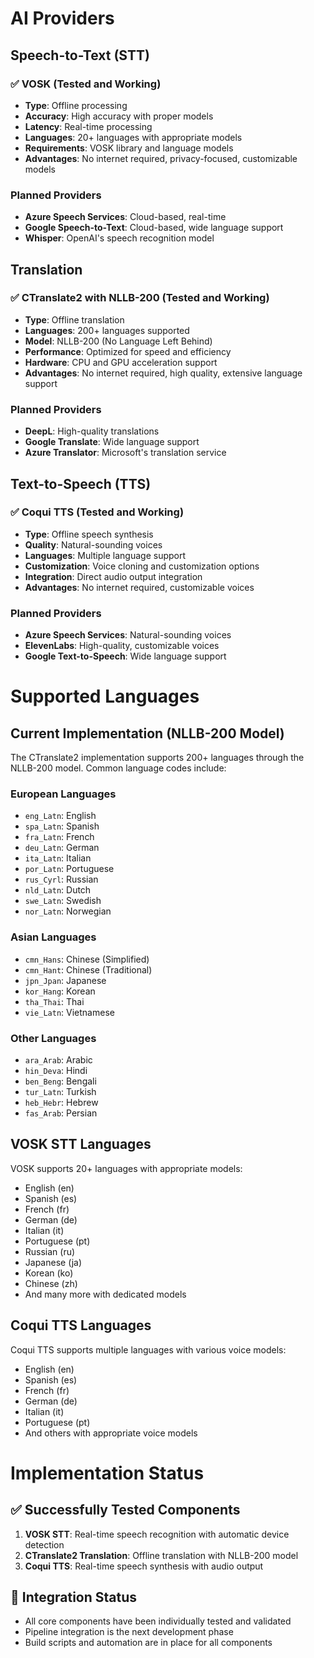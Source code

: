# AI Providers

## Speech-to-Text (STT)
### ✅ VOSK (Tested and Working)
- **Type**: Offline processing
- **Accuracy**: High accuracy with proper models
- **Latency**: Real-time processing
- **Languages**: 20+ languages with appropriate models
- **Requirements**: VOSK library and language models
- **Advantages**: No internet required, privacy-focused, customizable models

### Planned Providers
- **Azure Speech Services**: Cloud-based, real-time
- **Google Speech-to-Text**: Cloud-based, wide language support
- **Whisper**: OpenAI's speech recognition model

## Translation
### ✅ CTranslate2 with NLLB-200 (Tested and Working)
- **Type**: Offline translation
- **Languages**: 200+ languages supported
- **Model**: NLLB-200 (No Language Left Behind)
- **Performance**: Optimized for speed and efficiency
- **Hardware**: CPU and GPU acceleration support
- **Advantages**: No internet required, high quality, extensive language support

### Planned Providers
- **DeepL**: High-quality translations
- **Google Translate**: Wide language support
- **Azure Translator**: Microsoft's translation service

## Text-to-Speech (TTS)
### ✅ Coqui TTS (Tested and Working)
- **Type**: Offline speech synthesis
- **Quality**: Natural-sounding voices
- **Languages**: Multiple language support
- **Customization**: Voice cloning and customization options
- **Integration**: Direct audio output integration
- **Advantages**: No internet required, customizable voices

### Planned Providers
- **Azure Speech Services**: Natural-sounding voices
- **ElevenLabs**: High-quality, customizable voices
- **Google Text-to-Speech**: Wide language support

# Supported Languages

## Current Implementation (NLLB-200 Model)
The CTranslate2 implementation supports 200+ languages through the NLLB-200 model. Common language codes include:

### European Languages
- `eng_Latn`: English
- `spa_Latn`: Spanish
- `fra_Latn`: French
- `deu_Latn`: German
- `ita_Latn`: Italian
- `por_Latn`: Portuguese
- `rus_Cyrl`: Russian
- `nld_Latn`: Dutch
- `swe_Latn`: Swedish
- `nor_Latn`: Norwegian

### Asian Languages
- `cmn_Hans`: Chinese (Simplified)
- `cmn_Hant`: Chinese (Traditional)
- `jpn_Jpan`: Japanese
- `kor_Hang`: Korean
- `tha_Thai`: Thai
- `vie_Latn`: Vietnamese

### Other Languages
- `ara_Arab`: Arabic
- `hin_Deva`: Hindi
- `ben_Beng`: Bengali
- `tur_Latn`: Turkish
- `heb_Hebr`: Hebrew
- `fas_Arab`: Persian

## VOSK STT Languages
VOSK supports 20+ languages with appropriate models:
- English (en)
- Spanish (es)
- French (fr)
- German (de)
- Italian (it)
- Portuguese (pt)
- Russian (ru)
- Japanese (ja)
- Korean (ko)
- Chinese (zh)
- And many more with dedicated models

## Coqui TTS Languages
Coqui TTS supports multiple languages with various voice models:
- English (en)
- Spanish (es)
- French (fr)
- German (de)
- Italian (it)
- Portuguese (pt)
- And others with appropriate voice models

# Implementation Status

## ✅ Successfully Tested Components
1. **VOSK STT**: Real-time speech recognition with automatic device detection
2. **CTranslate2 Translation**: Offline translation with NLLB-200 model
3. **Coqui TTS**: Real-time speech synthesis with audio output

## 🔄 Integration Status
- All core components have been individually tested and validated
- Pipeline integration is the next development phase
- Build scripts and automation are in place for all components 